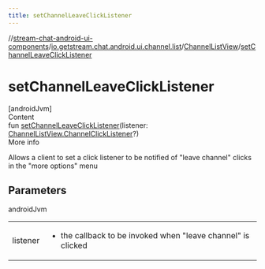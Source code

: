 ```yaml
---
title: setChannelLeaveClickListener
---
```

//[stream-chat-android-ui-components](../../../index.md)/[io.getstream.chat.android.ui.channel.list](../index.md)/[ChannelListView](index.md)/[setChannelLeaveClickListener](setChannelLeaveClickListener.md)



# setChannelLeaveClickListener  
[androidJvm]  
Content  
fun [setChannelLeaveClickListener](setChannelLeaveClickListener.md)(listener: [ChannelListView.ChannelClickListener](ChannelClickListener/index.md)?)  
More info  


Allows a client to set a click listener to be notified of "leave channel" clicks in the "more options" menu



## Parameters  
  
androidJvm  
  
| | |
|---|---|
| <a name="io.getstream.chat.android.ui.channel.list/ChannelListView/setChannelLeaveClickListener/#io.getstream.chat.android.ui.channel.list.ChannelListView.ChannelClickListener?/PointingToDeclaration/"></a>listener| <a name="io.getstream.chat.android.ui.channel.list/ChannelListView/setChannelLeaveClickListener/#io.getstream.chat.android.ui.channel.list.ChannelListView.ChannelClickListener?/PointingToDeclaration/"></a><ul><li>the callback to be invoked when "leave channel" is clicked</li></ul>|
  
  



